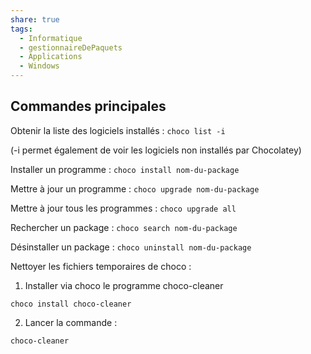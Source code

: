```yaml
---
share: true
tags:
  - Informatique
  - gestionnaireDePaquets
  - Applications
  - Windows
---
```


## Commandes principales

Obtenir la liste des logiciels installés :
`choco list -i`

(-i permet également de voir les logiciels non installés par Chocolatey)

Installer un programme :
`choco install nom-du-package`

Mettre à jour un programme :
`choco upgrade nom-du-package`

Mettre à jour tous les programmes :
`choco upgrade all`

Rechercher un package :
`choco search nom-du-package`

Désinstaller un package :
`choco uninstall nom-du-package`

Nettoyer les fichiers temporaires de choco :

1) Installer via choco le programme choco-cleaner

`choco install choco-cleaner`

2) Lancer la commande :

`choco-cleaner`